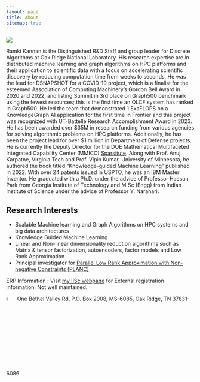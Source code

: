 ```yaml
---
layout: page
title: About
sitemap: true
---
```


<img src="../figs/2021-P02893.jpg">

Ramki Kannan is the Distinguished R&D Staff and group leader for Discrete Algorithms at Oak Ridge National Laboratory. His research expertise are in distributed machine learning and graph algorithms on HPC platforms and their application to scientific data with a focus on accelerating scientific discovery by reducing computation time from weeks to seconds. He was the lead for DSNAPSHOT for a COVID-19 project, which is a finalist for the esteemed Association of Computing Machinery’s Gordon Bell Award in 2020 and 2022, and listing Summit in 3rd place on Graph500 benchmark using the fewest resources; this is the first time an OLCF system has ranked in Graph500. He led the team that demonstrated 1 ExaFLOPS on a KnowledgeGraph AI application for the first time in Frontier and this project was recognized with UT-Battelle Research Accomplishment Award in 2023. He has been awarded over $35M in research funding from various agencies for solving algorithmic problems on HPC platforms. Additionally, he has been the project lead for over $1 million in Department of Defense projects. He is currently the Deputy Director for the DOE Mathematical Multifaceted Integrated Capability Center (MMICC) [Sparsitute](https://sparsitute.lbl.gov).  Along with Prof. Anuj Karpatne, Virginia Tech and Prof. Vipin Kumar, University of Minnesota, he authored the book titled “Knowledge-guided Machine Learning” published in 2022. With over 24 patents issued in USPTO, he was an IBM Master Inventor. He graduated with a Ph.D. under the advice of Professor Haesun Park from Georgia Institute of Technology and M.Sc (Engg) from Indian Institute of Science under the advice of Professor Y. Narahari.

## Research Interests 

* Scalable Machine learning and Graph Algorithms on HPC systems and big data architectures
* Knowledge Guided Machine Learning
* Linear and Non-linear dimensionality reduction algorithms such as Matrix & tensor factorization, autoencoders, factor models and Low Rank Approximation
* Principal investigator for [Parallel Low Rank Approximation with Non-negative Constraints (PLANC)](https://ramkikannan.github.io/planc-api)

ERP Information : Visit [my IISc webpage](http://clweb.csa.iisc.ernet.in/rkrishnan/) for External registration information. Not well maintained. 

<img src="../figs/officeaddress.png" style="width:5%!important;"> 
One Bethel Valley Rd, 
P.O. Box 2008, MS-6085, 
Oak Ridge, TN 37831-6086
